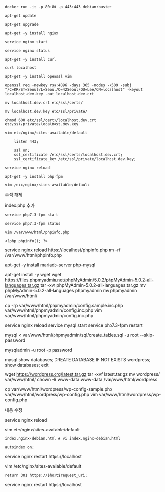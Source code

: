 `docker run -it -p 80:80 -p 443:443 debian:buster`

`apt-get update`

`apt-get upgrade`

`apt-get -y install nginx`

`service nginx start`

`service nginx status`

`apt-get -y install curl`

`curl localhost`

`apt-get -y install openssl vim`

`openssl req -newkey rsa:4096 -days 365 -nodes -x509 -subj "/C=KR/ST=Seoul/L=Seoul/O=42Seoul/OU=Lee/CN=localhost" -keyout localhost.dev.key -out localhost.dev.crt`

`mv localhost.dev.crt etc/ssl/certs/`

`mv localhost.dev.key etc/ssl/private/`

`chmod 600 etc/ssl/certs/localhost.dev.crt etc/ssl/private/localhost.dev.key` <!--위치 cd / 인지 확인-->

`vim etc/nginx/sites-available/default` <!--한 후 set nu-->
<!--40번째 줄에 추가하기-->
```
	listen 443;

	ssl on;
	ssl_certificate /etc/ssl/certs/localhost.dev.crt;
	ssl_certificate_key /etc/ssl/private/localhost.dev.key;
```
`service nginx reload` <!--한 후 https://localhost 들어가서 NET::ERR_CERT_INVALID 누르고 thisisunsafe 입력-->



`apt-get -y install php-fpm`

`vim /etc/nginx/sites-available/default` <!-- :set nu -->

주석 해제 <!--63, 66, 69, -->

index.php 추가 <!-- 50번 째 줄-->

`service php7.3-fpm start`

`service php7.3-fpm status`

`vim /var/www/html/phpinfo.php`
```
<?php phpinfo(); ?>
```
service nginx reload
https://localhost/phpinfo.php
rm -rf /var/www/html/phpinfo.php


apt-get -y install mariadb-server php-mysql

apt-get install -y wget
wget https://files.phpmyadmin.net/phpMyAdmin/5.0.2/phpMyAdmin-5.0.2-all-languages.tar.gz
tar -xvf phpMyAdmin-5.0.2-all-languages.tar.gz
mv phpMyAdmin-5.0.2-all-languages phpmyadmin
mv phpmyadmin /var/www/html/

cp -rp var/www/html/phpmyadmin/config.sample.inc.php var/www/html/phpmyadmin/config.inc.php
vim var/www/html/phpmyadmin/config.inc.php
<!-- blowfish 암호(2번링크) 생성해서 18번째 줄에 붙여넣기-->

service nginx reload
service mysql start
service php7.3-fpm restart

mysql < var/www/html/phpmyadmin/sql/create_tables.sql -u root --skip-password

mysqladmin -u root -p password <!-- 엔터, 패스워드, 패스워드 확인-->

mysql <!--하면 MariaDB로 들어가짐-->
show databases;
CREATE DATABASE IF NOT EXISTS wordpress;
show databases;
exit

wget https://wordpress.org/latest.tar.gz
tar -xvf latest.tar.gz
mv wordpress/ var/www/html/
chown -R www-data:www-data /var/www/html/wordpress

cp var/www/html/wordpress/wp-config-sample.php var/www/html/wordpress/wp-config.php
vim var/www/html/wordpress/wp-config.php <!-- 한 후 :set nu -->
<!--23, 26, 29, 32, 35, 38 번째 줄 확인-->
내용 수정

service nginx reload

vim etc/nginx/sites-available/default
<!--50번 째 줄에서 삭제 or  cd /var/www/html에 있는 파일 자체 삭제-->
```
index.nginx-debian.html # vi index.nginx-debian.html
```
<!--57번 째 줄에 추가-->
```
autoindex on;
```
service nginx restart
https://localhost <!--들어가면 index page 나옴 -->


vim /etc/nginx/sites-available/default
<!-- 25번째 줄에 추가, port 80과 443에 대해 분리해야 함-->
```
return 301 https://$host$request_uri;
```
service nginx restart
https://localhost <!--들어가면 index page 나옴 -->
